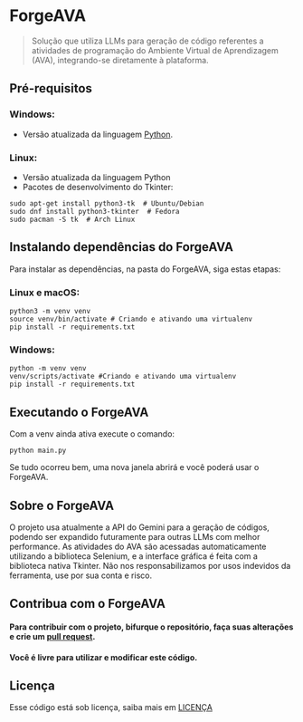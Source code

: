 # ForgeAVA
> Solução que utiliza LLMs para geração de código referentes a atividades de programação do Ambiente Virtual de Aprendizagem (AVA), integrando-se diretamente à plataforma.
## Pré-requisitos
### Windows:
- Versão atualizada da linguagem [Python](https://www.python.org/downloads/).
### Linux:
- Versão atualizada da linguagem Python
- Pacotes de desenvolvimento do Tkinter:

```
sudo apt-get install python3-tk  # Ubuntu/Debian  
sudo dnf install python3-tkinter  # Fedora
sudo pacman -S tk  # Arch Linux
```

## Instalando dependências do ForgeAVA
Para instalar as dependências, na pasta do ForgeAVA, siga estas etapas:

### Linux e macOS:
```
python3 -m venv venv
source venv/bin/activate # Criando e ativando uma virtualenv
pip install -r requirements.txt
```

### Windows:
```
python -m venv venv
venv/scripts/activate #Criando e ativando uma virtualenv
pip install -r requirements.txt
```

## Executando o ForgeAVA
Com a venv ainda ativa execute o comando:

```
python main.py
```

Se tudo ocorreu bem, uma nova janela abrirá e você poderá usar o ForgeAVA.

## Sobre o ForgeAVA
O projeto usa atualmente a API do Gemini para a geração de códigos, podendo ser expandido futuramente para outras LLMs com melhor performance. As atividades do AVA são acessadas automaticamente utilizando a biblioteca Selenium, e a interface gráfica é feita com a biblioteca nativa Tkinter. Não nos responsabilizamos por usos indevidos da ferramenta, use por sua conta e risco.

## Contribua com o ForgeAVA
#### Para contribuir com o projeto, bifurque o repositório, faça suas alterações e crie um [pull request](https://help.github.com/en/github/collaborating-with-issues-and-pull-requests/creating-a-pull-request).
#### Você é livre para utilizar e modificar este código.

## Licença
Esse código está sob licença, saiba mais em [LICENÇA](LICENSE)
